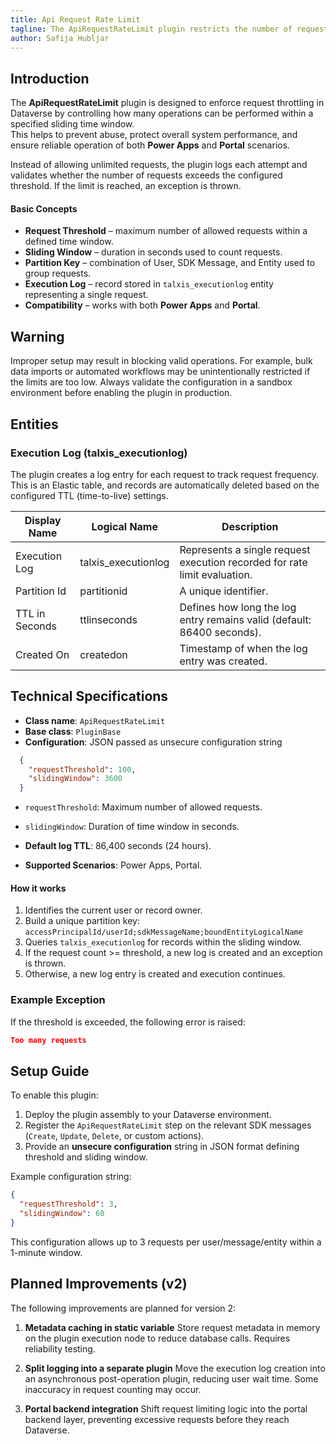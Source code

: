 ```yaml
---
title: Api Request Rate Limit
tagline: The ApiRequestRateLimit plugin restricts the number of requests a user or process can execute within a defined time window.
author: Safija Hubljar
---
```


## Introduction

The **ApiRequestRateLimit** plugin is designed to enforce request throttling in Dataverse by controlling how many operations can be performed within a specified sliding time window.  
This helps to prevent abuse, protect overall system performance, and ensure reliable operation of both **Power Apps** and **Portal** scenarios.

Instead of allowing unlimited requests, the plugin logs each attempt and validates whether the number of requests exceeds the configured threshold. If the limit is reached, an exception is thrown.

#### Basic Concepts
- **Request Threshold** – maximum number of allowed requests within a defined time window.  
- **Sliding Window** – duration in seconds used to count requests.  
- **Partition Key** – combination of User, SDK Message, and Entity used to group requests.  
- **Execution Log** – record stored in `talxis_executionlog` entity representing a single request.  
- **Compatibility** – works with both **Power Apps** and **Portal**.  

## Warning

Improper setup may result in blocking valid operations. For example, bulk data imports or automated workflows may be unintentionally restricted if the limits are too low. Always validate the configuration in a sandbox environment before enabling the plugin in production.

## Entities
### Execution Log (talxis_executionlog)

The plugin creates a log entry for each request to track request frequency.
This is an Elastic table, and records are automatically deleted based on the configured TTL (time-to-live) settings.

| Display Name    | Logical Name         | Description                                                                 |
|-----------------|----------------------|-----------------------------------------------------------------------------|
| Execution Log   | talxis_executionlog  | Represents a single request execution recorded for rate limit evaluation.   |
| Partition Id    | partitionid          | A unique identifier.                    |
| TTL in Seconds  | ttlinseconds         | Defines how long the log entry remains valid (default: 86400 seconds).      |
| Created On      | createdon            | Timestamp of when the log entry was created.                                |

## Technical Specifications

- **Class name**: `ApiRequestRateLimit`  
- **Base class**: `PluginBase`  
- **Configuration**: JSON passed as unsecure configuration string  

```json
  {
    "requestThreshold": 100,
    "slidingWindow": 3600
  }
```

* `requestThreshold`: Maximum number of allowed requests.

* `slidingWindow`: Duration of time window in seconds.

* **Default log TTL**: 86,400 seconds (24 hours).

* **Supported Scenarios**: Power Apps, Portal.

#### How it works

1. Identifies the current user or record owner.
2.  Build a unique partition key: `accessPrincipalId/userId;sdkMessageName;boundEntityLogicalName` 
3. Queries `talxis_executionlog` for records within the sliding window.
4. If the request count >= threshold, a new log is created and an exception is thrown.
5. Otherwise, a new log entry is created and execution continues.

### Example Exception

If the threshold is exceeded, the following error is raised:

```json
Too many requests
```

## Setup Guide

To enable this plugin:

1. Deploy the plugin assembly to your Dataverse environment.
2. Register the `ApiRequestRateLimit` step on the relevant SDK messages (`Create`, `Update`, `Delete`, or custom actions).
3. Provide an **unsecure configuration** string in JSON format defining threshold and sliding window.

Example configuration string:

```json
{
  "requestThreshold": 3,
  "slidingWindow": 60
}
```

This configuration allows up to 3 requests per user/message/entity within a 1-minute window.

## Planned Improvements (v2)

The following improvements are planned for version 2:

1. **Metadata caching in static variable**
   Store request metadata in memory on the plugin execution node to reduce database calls. Requires reliability testing.

2. **Split logging into a separate plugin**
   Move the execution log creation into an asynchronous post-operation plugin, reducing user wait time. Some inaccuracy in request counting may occur.

3. **Portal backend integration**
   Shift request limiting logic into the portal backend layer, preventing excessive requests before they reach Dataverse.
